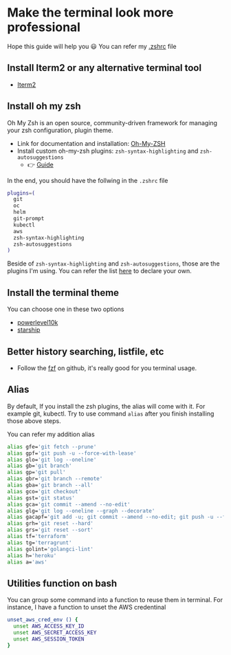 # Make the terminal look more professional

Hope this guide will help you :smiley:
You can refer my [.zshrc](./zshrc) file

## Install Iterm2 or any alternative terminal tool

- [Iterm2](https://iterm2.com/)

## Install oh my zsh

Oh My Zsh is an open source, community-driven framework for managing your zsh configuration, plugin theme.

- Link for documentation and installation: [Oh-My-ZSH](https://github.com/ohmyzsh/ohmyzsh/wiki)
- Install custom oh-my-zsh plugins: `zsh-syntax-highlighting` and `zsh-autosuggestions`
  - :point_right: [Guide](https://gist.github.com/dogrocker/1efb8fd9427779c827058f873b94df95)

In the end, you should have the follwing in the `.zshrc` file

```bash
plugins=(
  git
  oc
  helm
  git-prompt
  kubectl
  aws
  zsh-syntax-highlighting
  zsh-autosuggestions
)
```

Beside of `zsh-syntax-highlighting` and `zsh-autosuggestions`, those are the plugins I'm using. You can refer the list [here](https://github.com/ohmyzsh/ohmyzsh/wiki/Plugins) to declare your own.

## Install the terminal theme

You can choose one in these two options

- [powerlevel10k](https://github.com/romkatv/powerlevel10k)
- [starship](https://starship.rs/installing/)

## Better history searching, listfile, etc

- Follow the [fzf](https://github.com/junegunn/fzf) on github, it's really good for you terminal usage.

## Alias

By default, If you install the zsh plugins, the alias will come with it. For example git, kubectl. Try to use command `alias` after you finish installing those above steps.

You can refer my addition alias

```bash
alias gfe='git fetch --prune'
alias gpf='git push -u --force-with-lease'
alias glo='git log --oneline'
alias gb='git branch'
alias gp='git pull'
alias gbr='git branch --remote'
alias gba='git branch --all'
alias gco='git checkout'
alias gst='git status'
alias gca='git commit --amend --no-edit'
alias glg='git log --oneline --graph --decorate'
alias gacapf='git add -u; git commit --amend --no-edit; git push -u --force-with-lease'
alias grh='git reset --hard'
alias grs='git reset --sort'
alias tf='terraform'
alias tg='terragrunt'
alias golint='golangci-lint'
alias h='heroku'
alias a='aws'
```

## Utilities function on bash

You can group some command into a function to reuse them in terminal. For instance, I have a function to unset the AWS credentinal

```bash
unset_aws_cred_env () {
  unset AWS_ACCESS_KEY_ID
  unset AWS_SECRET_ACCESS_KEY
  unset AWS_SESSION_TOKEN
}
```
